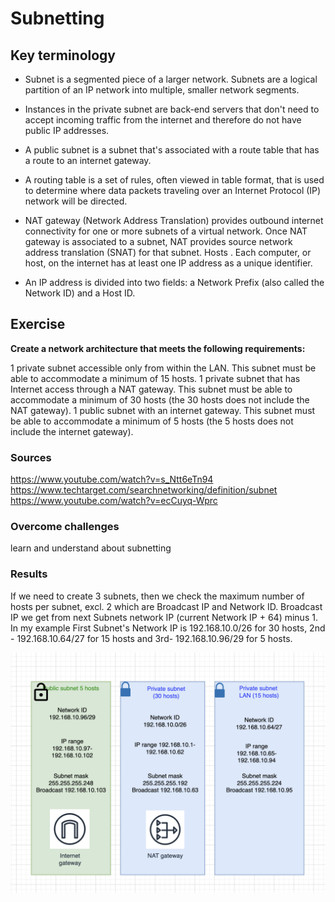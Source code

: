# Subnetting
 

## Key terminology

* Subnet is a segmented piece of a larger network. Subnets are a logical partition of an IP network into multiple, smaller network segments. 
 
* Instances in the private subnet are back-end servers that don't need to accept incoming traffic from the internet and therefore do not have public IP addresses.

* A public subnet is a subnet that's associated with a route table that has a route to an internet gateway.

* A routing table is a set of rules, often viewed in table format, that is used to determine where data packets traveling over an Internet Protocol (IP) network will be directed.

* NAT gateway (Network Address Translation) provides outbound internet connectivity for one or more subnets of a virtual network. Once NAT gateway is associated to a subnet, NAT provides source network address translation (SNAT) for that subnet. 
Hosts . Each computer, or host, on the internet has at least one IP address as a unique identifier.

* An IP address is divided into two fields: a Network Prefix (also called the Network ID) and a Host ID.

## Exercise

**Create a network architecture that meets the following requirements:**  

1 private subnet accessible only from within the LAN. This subnet must be able to accommodate a minimum of 15 hosts.
1 private subnet that has Internet access through a NAT gateway. This subnet must be able to accommodate a minimum of 30 hosts (the 30 hosts does not include the NAT gateway).
1 public subnet with an internet gateway. This subnet must be able to accommodate a minimum of 5 hosts (the 5 hosts does not include the internet gateway).


### Sources

https://www.youtube.com/watch?v=s_Ntt6eTn94
https://www.techtarget.com/searchnetworking/definition/subnet
https://www.youtube.com/watch?v=ecCuyq-Wprc


### Overcome challenges

learn and understand about subnetting

### Results

If we need to create 3 subnets, then we check the maximum number of hosts per subnet, excl. 2 which are Broadcast IP and Network ID.
Broadcast IP we get from next Subnets network IP (current Network IP + 64) minus 1. 
In my example First Subnet's Network IP is 192.168.10.0/26 for 30 hosts, 2nd - 192.168.10.64/27 for 15 hosts and 3rd- 192.168.10.96/29 for 5 hosts.

![Screenshot](https://github.com/Techgrounds-Cloud-9/cloud-9-elenageller/blob/main/00_includes/NTW-06-01.png)


